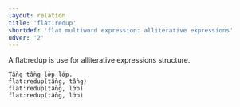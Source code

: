 ```yaml
---
layout: relation
title: 'flat:redup'
shortdef: 'flat multiword expression: alliterative expressions'
udver: '2'
---
```


A flat:redup is use for alliterative expressions structure.

~~~ sdparse
Tầng tầng lớp lớp. 
flat:redup(tầng, tầng)
flat:redup(tầng, lớp)
flat:redup(tầng, lớp)
~~~

<!-- Interlanguage links updated So kvě 14 19:02:54 CEST 2022 -->
